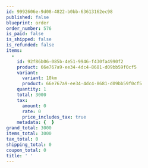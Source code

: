 ```yaml
---
id: 9992606e-9d08-4822-b0bb-63613162ec98
published: false
blueprint: order
order_number: 576
is_paid: false
is_shipped: false
is_refunded: false
items:
  -
    id: 92f86b06-085b-4e51-9946-f430fa4990f2
    product: 66e767a9-ee34-4dc4-8681-d09bb59f0cf5
    variant:
      variant: 10km
      product: 66e767a9-ee34-4dc4-8681-d09bb59f0cf5
    quantity: 1
    total: 3000
    tax:
      amount: 0
      rate: 0
      price_includes_tax: true
    metadata: {  }
grand_total: 3000
items_total: 3000
tax_total: 0
shipping_total: 0
coupon_total: 0
title: ' '
---
```

